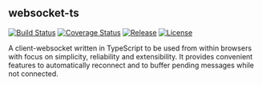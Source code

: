 ## websocket-ts
[![Build Status](https://travis-ci.org/jjxxs/websocket-ts.svg?branch=master)](https://travis-ci.org/jjxxs/websocket-ts)
[![Coverage Status](https://coveralls.io/repos/github/jjxxs/websocket-ts/badge.svg?branch=master)](https://coveralls.io/github/jjxxs/websocket-ts?branch=master)
[![Release](https://img.shields.io/github/v/release/jjxxs/websocket-ts)](https://github.com/jjxxs/gopher-tools/releases/latest)
[![License](https://img.shields.io/github/license/jjxxs/websocket-ts)](/LICENSE)

A client-websocket written in TypeScript to be used from within browsers with focus on simplicity, reliability and extensibility. It provides convenient features to automatically reconnect and to buffer pending messages while not connected.
